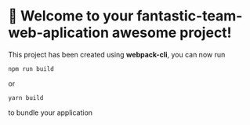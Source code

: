 # 🚀 Welcome to your fantastic-team-web-aplication awesome project!

This project has been created using **webpack-cli**, you can now run

```
npm run build
```

or

```
yarn build
```

to bundle your application
